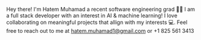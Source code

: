 Hey there! I'm Hatem Muhamad a recent software engineering grad 👨‍💻 I am a full stack developer with an interest in AI & machine learning! I love collaborating on meaningful projects that allign with my interests 💻. Feel free to reach out to me at hatem.muhamad1@gmail.com or +1 825 561 3413

<!---
HatemMuhamad/HatemMuhamad is a ✨ special ✨ repository because its `README.md` (this file) appears on your GitHub profile.
You can click the Preview link to take a look at your changes.
--->
